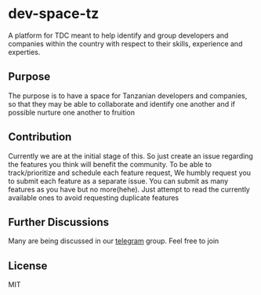 # dev-space-tz


A platform for TDC meant to help identify and group developers and companies within the country with respect to their skills, experience and experties.

## Purpose

The purpose is to have a space for Tanzanian developers and companies, so that they may be able to collaborate and identify one another and if possible nurture one another to fruition

## Contribution

Currently we are at the initial stage of this. So just create an issue regarding the features you think will benefit the community.
To be able to track/prioritize and schedule each feature request, We humbly request you to submit each feature as a separate issue. You can submit as many features as you have but no more(hehe). Just attempt to read the currently available ones to avoid requesting duplicate features

## Further Discussions

Many are being discussed in our [telegram](https://t.me/tanzaniadeveloperscommunity) group. Feel free to join


## License

MIT
